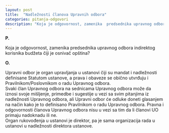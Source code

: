 ```yaml
---
layout: post
title:  "Nadležnosti članova Upravnih odbora"
categories: pitanja-odgovori
description: "Koja je odgovornost, zamenika  predsednika upravnog odbora indirektog korisnika budžeta čiji je osnivač opština?"
---
```


**P.**

Koja je odgovornost, zamenika  predsednika upravnog odbora indirektog korisnika budžeta čiji je osnivač opština?


**O.**

<div class="justify">
Upravni odbor je organ upravljanja u ustanovi čiji su mandat i nadležnosti definisane Statutom ustanove, a prava i obaveze se obično utvrđuju i Pravilnikom/Poslovnikom o radu Upravnog odbora.<br/>
Svaki član Upravnog odbora na sednicama Upravnog odbora može da iznosi svoje mišljenje, primedbe i sugestije u vezi sa svim pitanjima iz nadležnosti Upravnog odbora, ali Upravni odbor će odluke doneti glasanjem na način kako je to definisano Pravilnikom o radu Upravnog odbora. Pravna i odgovornosti članova Upravnog odbora nisu u vezi sa tim da li članovi UO primaju nadoknadu ili ne.<br/>
Organ rukovođenja u ustanovi je direktor, pa je sama organizacija rada u ustanovi u nadležnosti direktora ustanove.</div>
